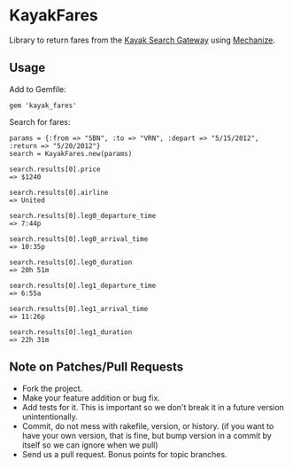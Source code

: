 # KayakFares

Library to return fares from the [Kayak Search Gateway](http://www.kayak.com/labs/gateway/doc/air.vtl) using [Mechanize](http://mechanize.rubyforge.org/).

## Usage

Add to Gemfile:

    gem 'kayak_fares'

Search for fares:

    params = {:from => "SBN", :to => "VRN", :depart => "5/15/2012", :return => "5/20/2012"}
    search = KayakFares.new(params)

    search.results[0].price
    => $1240

    search.results[0].airline
    => United

    search.results[0].leg0_departure_time
    => 7:44p

    search.results[0].leg0_arrival_time
    => 10:35p

    search.results[0].leg0_duration
    => 20h 51m

    search.results[0].leg1_departure_time
    => 6:55a

    search.results[0].leg1_arrival_time
    => 11:26p

    search.results[0].leg1_duration
    => 22h 31m

## Note on Patches/Pull Requests

* Fork the project.
* Make your feature addition or bug fix.
* Add tests for it. This is important so we don't break it in a future version unintentionally.
* Commit, do not mess with rakefile, version, or history. (if you want to have your own version, that is fine, but bump version in a commit by itself so we can ignore when we pull)
* Send us a pull request. Bonus points for topic branches.